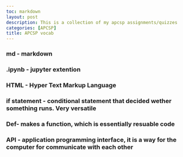 ```yaml
---
toc: markdown                                                               
layout: post
description: This is a collection of my apcsp assignments/quizzes 
categories: [APCSP]
title: APCSP vocab  
---
```

>   
### md - markdown 
### .ipynb - jupyter extention
### HTML - Hyper Text Markup Language
### if statement - conditional statement that decided wether something runs. Very versatile 
### Def- makes a function, which is essentially resuable code 
### API - application programming interface, it is a way for the computer for communicate with each other 


>
